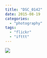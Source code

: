 ```yaml
---
title: "DSC_0142"
date: 2015-08-19
categories: 
  - "photography"
tags: 
  - "flickr"
  - "ifttt"
---
```


![](https://farm1.staticflickr.com/576/20686406652_845a419716_b.jpg)
